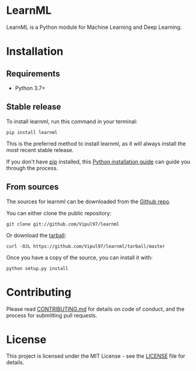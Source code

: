 # LearnML
LearnML is a Python module for Machine Learning and Deep Learning.

# Installation

## Requirements
* Python 3.7+

## Stable release

To install learnml, run this command in your terminal:

```
pip install learnml
```

This is the preferred method to install learnml, as it will always install the most recent stable release.

If you don't have [pip](https://pip.pypa.io) installed, this [Python installation guide](http://docs.python-guide.org/en/latest/starting/installation/) can guide you through the process.

## From sources

The sources for learnml can be downloaded from the [Github repo](https://github.com/Vipul97/learnml).

You can either clone the public repository:

```
git clone git://github.com/Vipul97/learnml
```

Or download the [tarball](https://github.com/Vipul97/learnml/tarball/master):

```
curl -OJL https://github.com/Vipul97/learnml/tarball/master
```

Once you have a copy of the source, you can install it with:

```
python setup.py install
```

# Contributing

Please read [CONTRIBUTING.md](CONTRIBUTING.md) for details on code of conduct, and the process for submitting pull requests.

# License

This project is licensed under the MIT License - see the [LICENSE](LICENSE) file for details.
